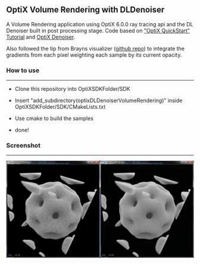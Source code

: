## OptiX Volume Rendering with DLDenoiser

A Volume Rendering application using OptiX 6.0.0 ray tracing api and the DL Denoiser built in post processing stage. Code based on ["OptiX QuickStart" Tutorial](https://docs.nvidia.com/gameworks/content/gameworkslibrary/optix/optix_quickstart.htm) and [OptiX Denoiser](http://www.sidefx.com/docs/houdini/render/optixdenoiser.html).

Also followed the tip from Brayns visualizer ([github repo](https://github.com/favreau/Brayns/tree/aidenoiser)) to integrate the gradients from each pixel weighting each sample by its current opacity.

### How to use

---

* Clone this repository into OptiXSDKFolder/SDK

* Insert "add_subdirectory(optixDLDenoiserVolumeRendering)" inside OptiXSDKFolder/SDK/CMakeLists.txt

* Use cmake to build the samples

* done!

### Screenshot

---

![Screenshot](fig/screenshot.png)